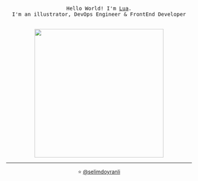 <p align="center" color= #4F2172>
  <br>
  <br>
  <samp>Hello World! I'm <a href="https://www.twitter.com/marscapola">Lua</a>.<br> I'm an illustrator, DevOps Engineer & FrontEnd Developer
  <br>
  <br>
  <br>
  <img src="https://i.pinimg.com/originals/1d/a9/5f/1da95f2772172922fae47deb21ed74cc.gif" width="350" />
</p>

------------
<p align="center">⭐️  <a href="https://github.com/selimdoyranli">@selimdoyranli</a></p>

<!--
**MartinaScapola/MartinaScapola** is a ✨ _special_ ✨ repository because its `README.md` (this file) appears on your GitHub profile.

Here are some ideas to get you started:

- 🔭 I’m currently working on ...
- 🌱 I’m currently learning ...
- 👯 I’m looking to collaborate on ...
- 🤔 I’m looking for help with ...
- 💬 Ask me about ...
- 📫 How to reach me: ...
- 😄 Pronouns: ...
- ⚡ Fun fact: ...
-->
